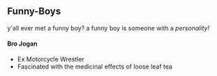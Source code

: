 ## Funny-Boys

y'all ever met a funny boy? a funny boy is someone with a _personality!_

####  Bro Jogan
 - Ex Motorcycle Wrestler  
 - Fascinated with the medicinal effects of loose leaf tea  
